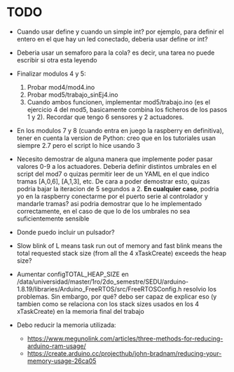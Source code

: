 # TODO

- Cuando usar define y cuando un simple int? por ejemplo, para definir el entero en el que hay un led conectado, deberia usar define or int?


- Deberia usar un semaforo para la cola? es decir, una tarea no puede escribir si otra esta leyendo


- Finalizar modulos 4 y 5:
  1. Probar mod4/mod4.ino
  2. Probar mod5/trabajo_sinEj4.ino
  3. Cuando ambos funcionen, implementar mod5/trabajo.ino (es el ejercicio 4 del mod5, basicamente combina los ficheros de los pasos 1 y 2). Recordar que tengo 6 sensores y 2 actuadores.


- En los modulos 7 y 8 (cuando entra en juego la raspberry en definitiva), tener en cuenta la version de Python: creo que en los tutoriales usan siempre 2.7 pero el script lo hice usando 3


- Necesito demostrar de alguna manera que implemente poder pasar valores 0-9 a los actuadores. Deberia definir distintos umbrales en el script del mod7 o quizas permitir leer de un YAML en el que indico tramas [A,0,6], [A,1,3], etc. De cara a poder demostrar esto, quizas podria bajar la iteracion de 5 segundos a 2. **En cualquier caso**, podria yo en la raspberry conectarme por el puerto serie al controlador y mandarle tramas? asi podria demostrar que lo he implementado correctamente, en el caso de que lo de los umbrales no sea suficientemente sensible


- Donde puedo incluir un pulsador?


- Slow blink of L means task run out of memory and fast blink means the total requested stack size (from all the 4 xTaskCreate) exceeds the heap size?


- Aumentar configTOTAL_HEAP_SIZE en /data/universidad/master/1ro/2do_semestre/SEDU/arduino-1.8.19/libraries/Arduino_FreeRTOS/src/FreeRTOSConfig.h resolvio los problemas. Sin embargo, por qué? debo ser capaz de explicar eso (y tambien como se relaciona con los stack sizes usados en los 4 xTaskCreate) en la memoria final del trabajo


- Debo reducir la memoria utilizada:
  - https://www.megunolink.com/articles/three-methods-for-reducing-arduino-ram-usage/
  - https://create.arduino.cc/projecthub/john-bradnam/reducing-your-memory-usage-26ca05
